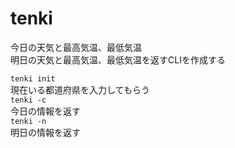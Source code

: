 # tenki  
  
今日の天気と最高気温、最低気温  
明日の天気と最高気温、最低気温を返すCLIを作成する  
  
`tenki init`  
現在いる都道府県を入力してもらう  
`tenki -c`  
今日の情報を返す  
`tenki -n`  
明日の情報を返す  